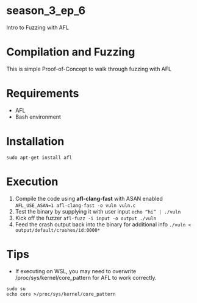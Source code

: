# season_3_ep_6
Intro to Fuzzing with AFL
# Compilation and Fuzzing

This is simple Proof-of-Concept to walk through fuzzing with AFL

# Requirements
* AFL
* Bash environment

# Installation
```
sudo apt-get install afl
```

# Execution

1. Compile the code using **afl-clang-fast** with ASAN enabled
        ```
        AFL_USE_ASAN=1 afl-clang-fast -o vuln vuln.c
        ```
2. Test the binary by supplying it with user input
        ```
        echo “hi” | ./vuln
        ```
3. Kick off the fuzzer
        ```
        afl-fuzz -i input -o output ./vuln
        ```
4. Feed the crash output back into the binary for additional info
        ```
        ./vuln < output/default/crashes/id:0000*
        ```
# Tips
* If executing on WSL, you may need to overwrite /proc/sys/kernel/core_pattern for AFL to work correctly.
```
sudo su
echo core >/proc/sys/kernel/core_pattern
